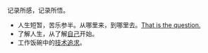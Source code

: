 
记录所感，记录所悟。

- 人生短暂，苦乐参半。从哪里来，到哪里去。[That is the question.](人生点滴)
- 了解人生，从了解[自己](中医学习)开始。
- 工作饭碗中的[技术追求](架构设计)。
